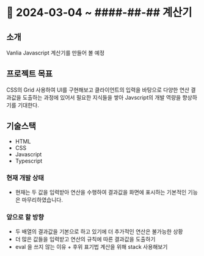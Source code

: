# 🎉 2024-03-04 ~ ####-##-## 계산기

## 소개

Vanlia Javascript 계산기를 만들어 볼 예정

## 프로젝트 목표

CSS의 Grid 사용하여 UI를 구현해보고 클라이언트의 입력을 바탕으로 다양한 연산 결과값을 도출하는 과정에 있어서
필요한 지식들을 쌓아 Javscript의 개발 역량을 향상하기를 기대한다.

## 기술스택

- HTML
- CSS
- Javascript
- Typescript

### 현재 개발 상태

- 현재는 두 값을 입력받아 연산을 수행하여 결과값을 화면에 표시하는 기본적인 기능은 마무리하였습니다.

### 앞으로 할 방향

- 두 배열의 결과값을 기본으로 하고 있기에 더 추가적인 연산은 불가능한 상황
- 더 많은 값들을 입력받고 연산의 규칙에 따른 결과값을 도출하기
- eval 을 쓰지 않는 이유 + 후위 표기법 계산을 위해 stack 사용해보기
